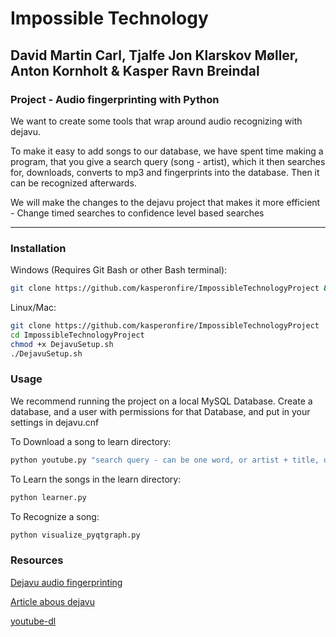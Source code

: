 # Impossible Technology

## David Martin Carl, Tjalfe Jon Klarskov Møller, Anton Kornholt & Kasper Ravn Breindal

### Project - Audio fingerprinting with Python

We want to create some tools that wrap around audio recognizing with dejavu.

To make it easy to add songs to our database, we have spent time making a program, that you give a search query (song - artist), which it then searches for, downloads, converts to mp3 and fingerprints into the database. Then it can be recognized afterwards.

We will make the changes to the dejavu project that makes it more efficient - Change timed searches to confidence level based searches

* * *

### Installation

Windows (Requires Git Bash or other Bash terminal):

```bash
git clone https://github.com/kasperonfire/ImpossibleTechnologyProject && cd ImpossibleTechnologyProject
```

Linux/Mac:

```bash
git clone https://github.com/kasperonfire/ImpossibleTechnologyProject
cd ImpossibleTechnologyProject
chmod +x DejavuSetup.sh
./DejavuSetup.sh
```

### Usage

We recommend running the project on a local MySQL Database. Create a database, and a user with permissions for that Database, and put in your settings in dejavu.cnf

To Download a song to learn directory:
```bash
python youtube.py "search query - can be one word, or artist + title, or anything"
```

To Learn the songs in the learn directory:

```bash
python learner.py
```

To Recognize a song:

```bash
python visualize_pyqtgraph.py
```


### Resources

[Dejavu audio fingerprinting](https://github.com/worldveil/dejavu)

[Article abous dejavu](http://willdrevo.com/fingerprinting-and-audio-recognition-with-python/)

[youtube-dl](https://rg3.github.io/youtube-dl/)
